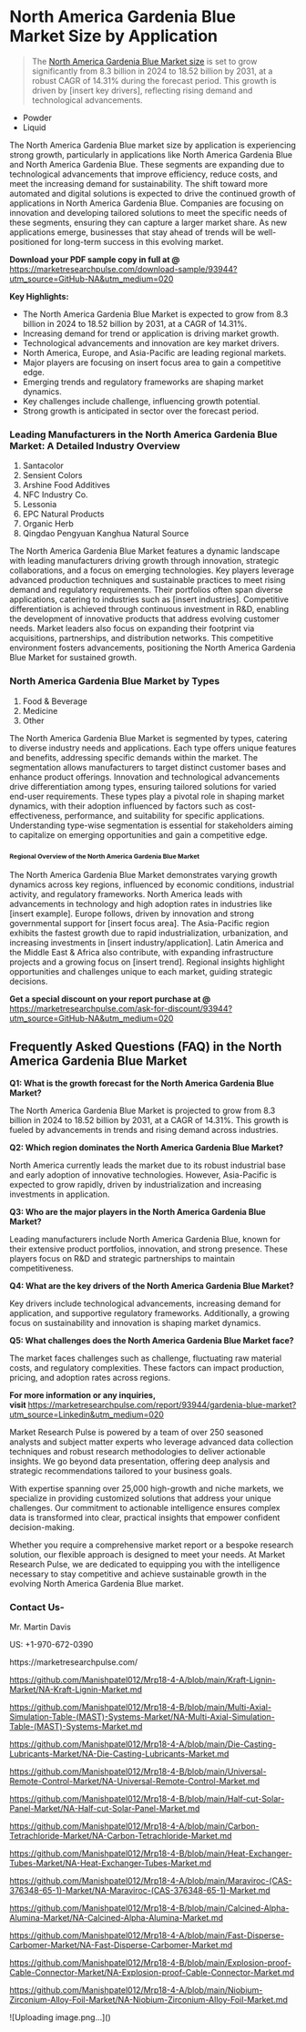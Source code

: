 <h1>North America Gardenia Blue Market&nbsp;Size by Application</h1><blockquote><p>The <a href="https://marketresearchpulse.com/download-sample/93944?utm_source=GitHub-NA&amp;utm_medium=020">North America Gardenia Blue Market size</a> is set to grow significantly from 8.3 billion in 2024 to 18.52 billion by 2031, at a robust CAGR of 14.31% during the forecast period. This growth is driven by [insert key drivers], reflecting rising demand and technological advancements.</p></blockquote><ul><li>Powder<li> Liquid</li></ul><p>The North America Gardenia Blue market size by application is experiencing strong growth, particularly in applications like North America Gardenia Blue and North America Gardenia Blue. These segments are expanding due to technological advancements that improve efficiency, reduce costs, and meet the increasing demand for sustainability. The shift toward more automated and digital solutions is expected to drive the continued growth of applications in North America Gardenia Blue. Companies are focusing on innovation and developing tailored solutions to meet the specific needs of these segments, ensuring they can capture a larger market share. As new applications emerge, businesses that stay ahead of trends will be well-positioned for long-term success in this evolving market.</p><p><strong>Download your PDF sample copy in full at @ </strong><a href="https://marketresearchpulse.com/download-sample/93944?utm_source=GitHub-NA&amp;utm_medium=020">https://marketresearchpulse.com/download-sample/93944?utm_source=GitHub-NA&amp;utm_medium=020</a></p><p><strong>Key Highlights: </strong></p><ul><li>The North America Gardenia Blue Market is expected to grow from 8.3 billion in 2024 to 18.52 billion by 2031, at a CAGR of 14.31%.</li><li>Increasing demand for trend or application is driving market growth.</li><li>Technological advancements and innovation are key market drivers.</li><li>North America, Europe, and Asia-Pacific are leading regional markets.</li><li>Major players are focusing on insert focus area to gain a competitive edge.</li><li>Emerging trends and regulatory frameworks are shaping market dynamics.</li><li>Key challenges include challenge, influencing growth potential.</li><li>Strong growth is anticipated in sector over the forecast period.</li></ul><h3>Leading Manufacturers in the North America Gardenia Blue Market: A Detailed Industry Overview</h3><ol><li>Santacolor</li><li>Sensient Colors</li><li>Arshine Food Additives</li><li>NFC Industry Co.</li><li>Lessonia</li><li>EPC Natural Products</li><li>Organic Herb</li><li>Qingdao Pengyuan Kanghua Natural Source</li></ol><div class="flex max-w-full flex-col flex-grow"><div class="min-h-8 text-message flex w-full flex-col items-end gap-2 whitespace-normal break-words [.text-message+&amp;]:mt-5" dir="auto" data-message-author-role="assistant" data-message-id="fd8432e4-4910-450d-b182-61b7bfb0a01f" data-message-model-slug="gpt-4o"><div class="flex w-full flex-col gap-1 empty:hidden first:pt-[3px]"><div class="markdown prose w-full break-words dark:prose-invert light"><p>The North America Gardenia Blue Market features a dynamic landscape with leading manufacturers driving growth through innovation, strategic collaborations, and a focus on emerging technologies. Key players leverage advanced production techniques and sustainable practices to meet rising demand and regulatory requirements. Their portfolios often span diverse applications, catering to industries such as [insert industries]. Competitive differentiation is achieved through continuous investment in R&amp;D, enabling the development of innovative products that address evolving customer needs. Market leaders also focus on expanding their footprint via acquisitions, partnerships, and distribution networks. This competitive environment fosters advancements, positioning the North America Gardenia Blue Market for sustained growth.</p></div></div></div></div><h3>North America Gardenia Blue Market by Types</h3><ol><li>Food & Beverage<li> Medicine<li> Other</li></ol><div class="flex max-w-full flex-col flex-grow"><div class="min-h-8 text-message flex w-full flex-col items-end gap-2 whitespace-normal break-words [.text-message+&amp;]:mt-5" dir="auto" data-message-author-role="assistant" data-message-id="084470be-0bb7-4664-bddf-5156b4f41249" data-message-model-slug="gpt-4o-mini"><div class="flex w-full flex-col gap-1 empty:hidden first:pt-[3px]"><div class="markdown prose w-full break-words dark:prose-invert light"><p>The North America Gardenia Blue Market is segmented by types, catering to diverse industry needs and applications. Each type offers unique features and benefits, addressing specific demands within the market. The segmentation allows manufacturers to target distinct customer bases and enhance product offerings. Innovation and technological advancements drive differentiation among types, ensuring tailored solutions for varied end-user requirements. These types play a pivotal role in shaping market dynamics, with their adoption influenced by factors such as cost-effectiveness, performance, and suitability for specific applications. Understanding type-wise segmentation is essential for stakeholders aiming to capitalize on emerging opportunities and gain a competitive edge.</p></div></div></div></div><h3><span style="font-size: 11px;">Regional Overview of the North America Gardenia Blue Market</span></h3><div class="flex max-w-full flex-col flex-grow"><div class="min-h-8 text-message flex w-full flex-col items-end gap-2 whitespace-normal break-words [.text-message+&amp;]:mt-5" dir="auto" data-message-author-role="assistant" data-message-id="e9038762-ce64-4e30-91c9-9bd413514231" data-message-model-slug="gpt-4o-mini"><div class="flex w-full flex-col gap-1 empty:hidden first:pt-[3px]"><div class="markdown prose w-full break-words dark:prose-invert light"><p>The North America Gardenia Blue Market demonstrates varying growth dynamics across key regions, influenced by economic conditions, industrial activity, and regulatory frameworks. North America leads with advancements in technology and high adoption rates in industries like [insert example]. Europe follows, driven by innovation and strong governmental support for [insert focus area]. The Asia-Pacific region exhibits the fastest growth due to rapid industrialization, urbanization, and increasing investments in [insert industry/application]. Latin America and the Middle East &amp; Africa also contribute, with expanding infrastructure projects and a growing focus on [insert trend]. Regional insights highlight opportunities and challenges unique to each market, guiding strategic decisions.</p></div></div></div></div><p><strong>Get a special discount on your report purchase at @ </strong><a href="https://marketresearchpulse.com/ask-for-discount/93944?utm_source=GitHub-NA&amp;utm_medium=020">https://marketresearchpulse.com/ask-for-discount/93944?utm_source=GitHub-NA&amp;utm_medium=020</a></p><h2>Frequently Asked Questions (FAQ) in the North America Gardenia Blue Market</h2><p><strong>Q1: What is the growth forecast for the North America Gardenia Blue Market?</strong></p><p>The North America Gardenia Blue Market is projected to grow from 8.3 billion in 2024 to 18.52 billion by 2031, at a CAGR of 14.31%. This growth is fueled by advancements in trends and rising demand across industries.</p><p><strong>Q2: Which region dominates the North America Gardenia Blue Market?</strong></p><p>North America currently leads the market due to its robust industrial base and early adoption of innovative technologies. However, Asia-Pacific is expected to grow rapidly, driven by industrialization and increasing investments in application.</p><p><strong>Q3: Who are the major players in the North America Gardenia Blue Market?</strong></p><p>Leading manufacturers include North America Gardenia Blue, known for their extensive product portfolios, innovation, and strong presence. These players focus on R&amp;D and strategic partnerships to maintain competitiveness.</p><p><strong>Q4: What are the key drivers of the North America Gardenia Blue Market?</strong></p><p>Key drivers include technological advancements, increasing demand for application, and supportive regulatory frameworks. Additionally, a growing focus on sustainability and innovation is shaping market dynamics.</p><p><strong>Q5: What challenges does the North America Gardenia Blue Market face?</strong></p><p>The market faces challenges such as challenge, fluctuating raw material costs, and regulatory complexities. These factors can impact production, pricing, and adoption rates across regions.</p><p><strong>For more information or any inquiries, visit&nbsp;</strong><a href="https://marketresearchpulse.com/report/93944/gardenia-blue-market?utm_source=Linkedin&utm_medium=020">https://marketresearchpulse.com/report/93944/gardenia-blue-market?utm_source=Linkedin&utm_medium=020</a></p><p>Market Research Pulse is powered by a team of over 250 seasoned analysts and subject matter experts who leverage advanced data collection techniques and robust research methodologies to deliver actionable insights. We go beyond data presentation, offering deep analysis and strategic recommendations tailored to your business goals.</p><p>With expertise spanning over 25,000 high-growth and niche markets, we specialize in providing customized solutions that address your unique challenges. Our commitment to actionable intelligence ensures complex data is transformed into clear, practical insights that empower confident decision-making.</p><p>Whether you require a comprehensive market report or a bespoke research solution, our flexible approach is designed to meet your needs. At Market Research Pulse, we are dedicated to equipping you with the intelligence necessary to stay competitive and achieve sustainable growth in the evolving North America Gardenia Blue market.</p><h3><strong>Contact Us-</strong></h3><p>Mr. Martin Davis</p><p>US: +1-970-672-0390</p><p>https://marketresearchpulse.com/</p><p><a href="https://github.com/Manishpatel012/Mrp18-4-A/blob/main/Kraft-Lignin-Market/NA-Kraft-Lignin-Market.md">https://github.com/Manishpatel012/Mrp18-4-A/blob/main/Kraft-Lignin-Market/NA-Kraft-Lignin-Market.md</a></p><p><a href="https://github.com/Manishpatel012/Mrp18-4-B/blob/main/Multi-Axial-Simulation-Table-(MAST)-Systems-Market/NA-Multi-Axial-Simulation-Table-(MAST)-Systems-Market.md">https://github.com/Manishpatel012/Mrp18-4-B/blob/main/Multi-Axial-Simulation-Table-(MAST)-Systems-Market/NA-Multi-Axial-Simulation-Table-(MAST)-Systems-Market.md</a></p><p><a href="https://github.com/Manishpatel012/Mrp18-4-A/blob/main/Die-Casting-Lubricants-Market/NA-Die-Casting-Lubricants-Market.md">https://github.com/Manishpatel012/Mrp18-4-A/blob/main/Die-Casting-Lubricants-Market/NA-Die-Casting-Lubricants-Market.md</a></p><p><a href="https://github.com/Manishpatel012/Mrp18-4-B/blob/main/Universal-Remote-Control-Market/NA-Universal-Remote-Control-Market.md">https://github.com/Manishpatel012/Mrp18-4-B/blob/main/Universal-Remote-Control-Market/NA-Universal-Remote-Control-Market.md</a></p><p><a href="https://github.com/Manishpatel012/Mrp18-4-B/blob/main/Half-cut-Solar-Panel-Market/NA-Half-cut-Solar-Panel-Market.md">https://github.com/Manishpatel012/Mrp18-4-B/blob/main/Half-cut-Solar-Panel-Market/NA-Half-cut-Solar-Panel-Market.md</a></p><p><a href="https://github.com/Manishpatel012/Mrp18-4-A/blob/main/Carbon-Tetrachloride-Market/NA-Carbon-Tetrachloride-Market.md">https://github.com/Manishpatel012/Mrp18-4-A/blob/main/Carbon-Tetrachloride-Market/NA-Carbon-Tetrachloride-Market.md</a></p><p><a href="https://github.com/Manishpatel012/Mrp18-4-B/blob/main/Heat-Exchanger-Tubes-Market/NA-Heat-Exchanger-Tubes-Market.md">https://github.com/Manishpatel012/Mrp18-4-B/blob/main/Heat-Exchanger-Tubes-Market/NA-Heat-Exchanger-Tubes-Market.md</a></p><p><a href="https://github.com/Manishpatel012/Mrp18-4-A/blob/main/Maraviroc-(CAS-376348-65-1)-Market/NA-Maraviroc-(CAS-376348-65-1)-Market.md">https://github.com/Manishpatel012/Mrp18-4-A/blob/main/Maraviroc-(CAS-376348-65-1)-Market/NA-Maraviroc-(CAS-376348-65-1)-Market.md</a></p><p><a href="https://github.com/Manishpatel012/Mrp18-4-B/blob/main/Calcined-Alpha-Alumina-Market/NA-Calcined-Alpha-Alumina-Market.md">https://github.com/Manishpatel012/Mrp18-4-B/blob/main/Calcined-Alpha-Alumina-Market/NA-Calcined-Alpha-Alumina-Market.md</a></p><p><a href="https://github.com/Manishpatel012/Mrp18-4-A/blob/main/Fast-Disperse-Carbomer-Market/NA-Fast-Disperse-Carbomer-Market.md">https://github.com/Manishpatel012/Mrp18-4-A/blob/main/Fast-Disperse-Carbomer-Market/NA-Fast-Disperse-Carbomer-Market.md</a></p><p><a href="https://github.com/Manishpatel012/Mrp18-4-B/blob/main/Explosion-proof-Cable-Connector-Market/NA-Explosion-proof-Cable-Connector-Market.md">https://github.com/Manishpatel012/Mrp18-4-B/blob/main/Explosion-proof-Cable-Connector-Market/NA-Explosion-proof-Cable-Connector-Market.md</a></p><p><a href="https://github.com/Manishpatel012/Mrp18-4-A/blob/main/Niobium-Zirconium-Alloy-Foil-Market/NA-Niobium-Zirconium-Alloy-Foil-Market.md">https://github.com/Manishpatel012/Mrp18-4-A/blob/main/Niobium-Zirconium-Alloy-Foil-Market/NA-Niobium-Zirconium-Alloy-Foil-Market.md</a></p>
![Uploading image.png…]()
